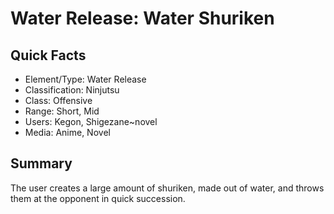 # Water Release: Water Shuriken

## Quick Facts
- Element/Type: Water Release
- Classification: Ninjutsu
- Class: Offensive
- Range: Short, Mid
- Users: Kegon, Shigezane~novel
- Media: Anime, Novel

## Summary
The user creates a large amount of shuriken, made out of water, and throws them at the opponent in quick succession.

